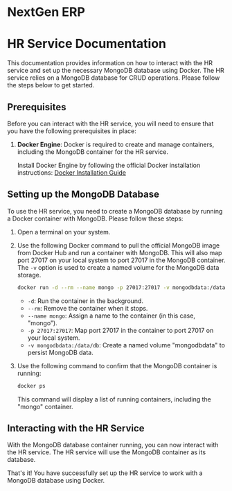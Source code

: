 # NextGen ERP
# HR Service Documentation

This documentation provides information on how to interact with the HR service and set up the necessary MongoDB database using Docker.
The HR service relies on a MongoDB database for CRUD operations. Please follow the steps below to get started.

## Prerequisites

Before you can interact with the HR service, you will need to ensure that you have the following prerequisites in place:

1. **Docker Engine**: Docker is required to create and manage containers, including the MongoDB container for the HR service.

    Install Docker Engine by following the official Docker installation instructions: [Docker Installation Guide](https://docs.docker.com/get-docker/)

## Setting up the MongoDB Database

To use the HR service, you need to create a MongoDB database by running a Docker container with MongoDB. Please follow these steps:

1. Open a terminal on your system.

2. Use the following Docker command to pull the official MongoDB image from Docker Hub and run a container with MongoDB. This will also map port 27017 on your local system to port 27017 in the MongoDB container. The `-v` option is used to create a named volume for the MongoDB data storage.

    ```bash
    docker run -d --rm --name mongo -p 27017:27017 -v mongodbdata:/data/db mongo
    ```

    - `-d`: Run the container in the background.
    - `--rm`: Remove the container when it stops.
    - `--name mongo`: Assign a name to the container (in this case, "mongo").
    - `-p 27017:27017`: Map port 27017 in the container to port 27017 on your local system.
    - `-v mongodbdata:/data/db`: Create a named volume "mongodbdata" to persist MongoDB data.

3. Use the following command to confirm that the MongoDB container is running:

    ```bash
    docker ps
    ```

    This command will display a list of running containers, including the "mongo" container.

## Interacting with the HR Service

With the MongoDB database container running, you can now interact with the HR service. The HR service will use the MongoDB container as its database.

That's it! You have successfully set up the HR service to work with a MongoDB database using Docker.
